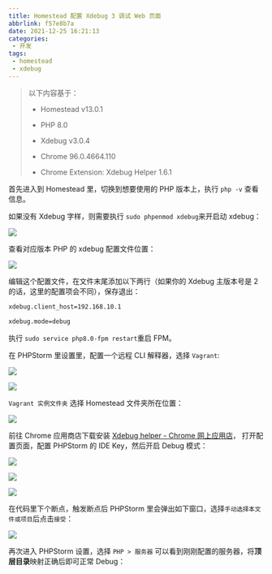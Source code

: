 ```yaml
---
title: Homestead 配置 Xdebug 3 调试 Web 页面
abbrlink: f57e8b7a
date: 2021-12-25 16:21:13
categories:
 - 开发
tags:
 - homestead
 - xdebug
---
```


> 以下内容基于：
> 
> - Homestead v13.0.1
>   
> - PHP 8.0
>   
> - Xdebug v3.0.4
>   
> - Chrome 96.0.4664.110
>   
> - Chrome Extension: Xdebug Helper 1.6.1
>   

首先进入到 Homestead 里，切换到想要使用的 PHP 版本上，执行 `php -v` 查看信息。

如果没有 Xdebug 字样，则需要执行 `sudo phpenmod xdebug`来开启动 xdebug：

![](https://raw.githubusercontent.com/lvxianchao/images/main/images/202112251242520.png)

查看对应版本 PHP 的 xdebug 配置文件位置：

![](https://raw.githubusercontent.com/lvxianchao/images/main/images/202112251242639.png)

编辑这个配置文件，在文件末尾添加以下两行（如果你的 Xdebug 主版本号是 2 的话，这里的配置项会不同），保存退出：

```bash
xdebug.client_host=192.168.10.1

xdebug.mode=debug
```

执行 `sudo service php8.0-fpm restart`重启 FPM。

在 PHPStorm 里设置里，配置一个远程 CLI 解释器，选择 `Vagrant`:

![](https://raw.githubusercontent.com/lvxianchao/images/main/images/202112251242273.png)

![](https://raw.githubusercontent.com/lvxianchao/images/main/images/202112251242446.png)

`Vagrant 实例文件夹` 选择 Homestead 文件夹所在位置：

![](https://raw.githubusercontent.com/lvxianchao/images/main/images/202112251243072.png)

前往 Chrome 应用商店下载安装 [Xdebug helper - Chrome 网上应用店](https://chrome.google.com/webstore/detail/xdebug-helper/eadndfjplgieldjbigjakmdgkmoaaaoc)， 打开配置页面，配置 PHPStorm 的 IDE Key，然后开启 Debug 模式：

![](https://raw.githubusercontent.com/lvxianchao/images/main/images/202112251243821.png)

![](https://raw.githubusercontent.com/lvxianchao/images/main/images/202112251243126.png)

![](https://raw.githubusercontent.com/lvxianchao/images/main/images/202112251230024.png)

在代码里下个断点，触发断点后 PHPStorm 里会弹出如下窗口，选择`手动选择本文件或项目`后点击`接受`：

![](https://raw.githubusercontent.com/lvxianchao/images/main/images/202112251243177.png)

再次进入 PHPStorm 设置，选择 `PHP > 服务器` 可以看到刚刚配置的服务器，将**顶层目录**映射正确后即可正常 Debug：